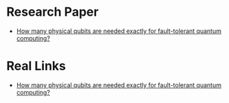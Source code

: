 # Research Paper

* [How many physical qubits are needed exactly for fault-tolerant quantum computing?](https://github.com/hilbert-quantum/resources/blob/main/Research%20Paper/Nash_for_fault_tolerant_physical_qubits7.pdf)








# Real Links 

* [How many physical qubits are needed exactly for fault-tolerant quantum computing?](https://www.researchgate.net/profile/Faisal-Khan-66/publication/357334212_How_many_physical_qubits_are_needed_exactly_for_fault-tolerant_quantum_computing/links/61c9e909da5d105e55ff8372/How-many-physical-qubits-are-needed-exactly-for-fault-tolerant-quantum-computing.pdf)

